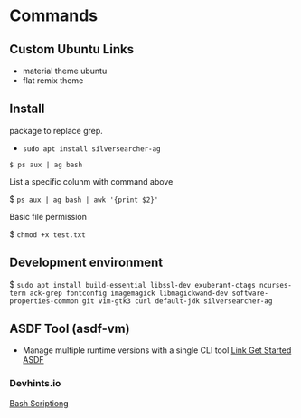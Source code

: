 # Commands

## Custom Ubuntu Links

- material theme ubuntu
- flat remix theme

## Install
package to replace grep.

- `sudo apt install silversearcher-ag` 

```
$ ps aux | ag bash
 ```

 List a specific colunm with command above

 $ `ps aux | ag bash | awk '{print $2}'`

 Basic file permission

 $ `chmod +x test.txt`

 ## Development environment

 $ `sudo apt install build-essential libssl-dev exuberant-ctags ncurses-term ack-grep fontconfig imagemagick libmagickwand-dev software-properties-common git vim-gtk3 curl default-jdk silversearcher-ag`

 ## ASDF Tool (asdf-vm)
- Manage multiple runtime versions with a single CLI tool
 [Link Get Started ASDF](https://asdf-vm.com/#/core-manage-asdf-vm)

 ### Devhints.io
 [Bash Scriptiong](https://devhints.io/bash)